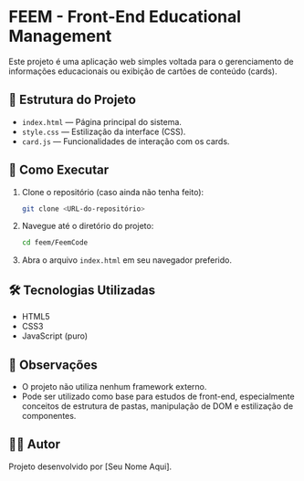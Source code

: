 
# FEEM - Front-End Educational Management

Este projeto é uma aplicação web simples voltada para o gerenciamento de informações educacionais ou exibição de cartões de conteúdo (cards).

## 📁 Estrutura do Projeto

- `index.html` — Página principal do sistema.
- `style.css` — Estilização da interface (CSS).
- `card.js` — Funcionalidades de interação com os cards.

## 🚀 Como Executar

1. Clone o repositório (caso ainda não tenha feito):
   ```bash
   git clone <URL-do-repositório>
   ```

2. Navegue até o diretório do projeto:
   ```bash
   cd feem/FeemCode
   ```

3. Abra o arquivo `index.html` em seu navegador preferido.

## 🛠 Tecnologias Utilizadas

- HTML5
- CSS3
- JavaScript (puro)

## 📌 Observações

- O projeto não utiliza nenhum framework externo.
- Pode ser utilizado como base para estudos de front-end, especialmente conceitos de estrutura de pastas, manipulação de DOM e estilização de componentes.

## 🧑‍💻 Autor

Projeto desenvolvido por [Seu Nome Aqui].
